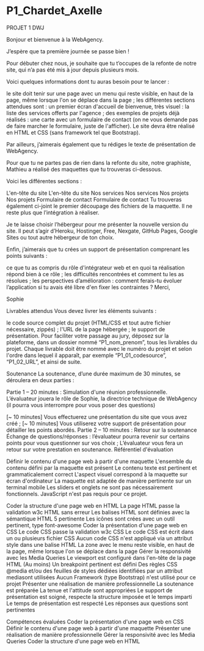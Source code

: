 # P1_Chardet_Axelle
PROJET 1 DWJ

Bonjour et bienvenue à la WebAgency. 

J’espère que ta première journée se passe bien !

Pour débuter chez nous, je souhaite que tu t’occupes de la refonte de notre site, qui n’a pas été mis à jour depuis plusieurs mois.

Voici quelques informations dont tu auras besoin pour te lancer :

le site doit tenir sur une page avec un menu qui reste visible, en haut de la page, même lorsque l'on se déplace dans la page ;
les différentes sections attendues sont :
un premier écran d'accueil de bienvenue, très visuel :
la liste des services offerts par l'agence ;
des exemples de projets déjà réalisés :
une carte avec un formulaire de contact (on ne vous demande pas de faire marcher le formulaire, juste de l'afficher).
Le site devra être réalisé en HTML et CSS (sans framework tel que Bootstrap).

Par ailleurs, j’aimerais également que tu rédiges le texte de présentation de WebAgency.

Pour que tu ne partes pas de rien dans la refonte du site, notre graphiste, Mathieu a réalisé des maquettes que tu trouveras ci-dessous.

Voici les différentes sections :

 

L'en-tête du site
L'en-tête du site
Nos services
Nos services
Nos projets
Nos projets
Formulaire de contact
Formulaire de contact
 Tu trouveras également ci-joint le premier découpage des fichiers de la maquette. Il ne reste plus que l’intégration à réaliser. 

Je te laisse choisir l’hébergeur pour me présenter la nouvelle version du site. Il peut s’agir d’Heroku, Hostinger, Free, Nexgate, GitHub Pages, Google Sites ou tout autre hébergeur de ton choix.

Enfin, j’aimerais que tu crées un support de présentation comprenant les points suivants : 

ce que tu as compris du rôle d'intégrateur web et en quoi ta réalisation répond bien à ce rôle ;
les difficultés rencontrées et comment tu les as résolues ;
les perspectives d’amélioration : comment ferais-tu évoluer l’application si tu avais été libre d'en fixer les contraintes ?
Merci,

Sophie

Livrables attendus
Vous devez livrer les éléments suivants : 

le code source complet du projet (HTML/CSS et tout autre fichier nécessaire, zippés) ;
l'URL de la page hébergée ;
le support de présentation.
Pour faciliter votre passage au jury, déposez sur la plateforme, dans un dossier nommé “P1_nom_prenom”, tous les livrables du projet. Chaque livrable doit être nommé avec le numéro du projet et selon l'ordre dans lequel il apparaît, par exemple “P1_01_codesource”, “P1_02_URL”, et ainsi de suite.

 

  Soutenance
La soutenance, d’une durée maximum de 30 minutes, se déroulera en deux parties :

Partie 1 – 20 minutes : Simulation d'une réunion professionnelle.
L’évaluateur jouera le rôle de Sophie, la directrice technique de WebAgency (il pourra vous interrompre pour vous poser des questions)

[~ 10 minutes] Vous effectuerez une présentation du site que vous avez créé ;
[~ 10 minutes] Vous utiliserez votre support de présentation pour détailler les points abordés.
Partie 2 – 10 minutes : Retour sur la soutenance
Échange de questions/réponses : l’évaluateur pourra revenir sur certains points pour vous questionner sur vos choix ;
L’évaluateur vous fera un retour sur votre prestation en soutenance.
Référentiel d'évaluation
 

 Définir le contenu d'une page web à partir d'une maquette
L'ensemble du contenu défini par la maquette est présent
Le contenu texte est pertinent et grammaticalement correct
L'aspect visuel correspond à la maquette sur écran d'ordinateur
La maquette est adaptée de manière pertinente sur un terminal mobile
Les sliders et onglets ne sont pas nécessairement fonctionnels. JavaScript n'est pas requis pour ce projet.

Coder la structure d'une page web en HTML
La page HTML passe la validation w3c HTML sans erreur
Les balises HTML sont définies avec la sémantique HTML 5 pertinente
Les icônes sont crées avec un outil pertinent, type  font-awesome
Coder la présentation d'une page web en CSS
Le code CSS passe la validation w3c CSS
Le code CSS est écrit dans un ou plusieurs fichier CSS
Aucun code CSS n'est appliqué via un attribut style  dans une balise HTML
La zone avec le menu reste visible, en haut de la page, même lorsque l'on se déplace dans la page
 Gérer la responsivité avec les Media Queries 
Le viewport est configuré dans l'en-tête de la page HTML
(Au moins) Un breakpoint pertinent est défini
Des règles CSS @media  et/ou des feuilles de styles dédiées identifiées par un attribut mediasont utilisées
Aucun Framework (type Bootstrap) n'est utilisé pour ce projet
Présenter une réalisation de manière professionnelle
La soutenance est préparée
La tenue et l'attitude sont appropriées
Le support de présentation est soigné, respecte la structure imposée et le temps imparti
Le temps de présentation est respecté
Les réponses aux questions sont pertinentes
 

 

 

Compétences évaluées
Coder la présentation d'une page web en CSS
Définir le contenu d'une page web à partir d'une maquette
Présenter une réalisation de manière professionnelle
Gérer la responsivité avec les Media Queries
Coder la structure d'une page web en HTML
